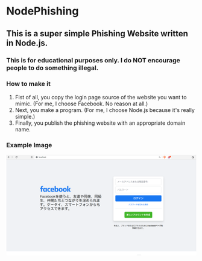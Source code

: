 # NodePhishing

## This is a super simple Phishing Website written in Node.js.
### This is for educational purposes only. I do NOT encourage people to do something illegal.

### How to make it
1. Fist of all, you copy the login page source of the website you want to mimic. (For me, I choose Facebook. No reason at all.)
2. Next, you make a program. (For me, I choose Node.js because it's really simple.)
3. Finally, you publish the phishing website with an appropriate domain name.

### Example Image
![Test Image 3](/ex4mple.png)
